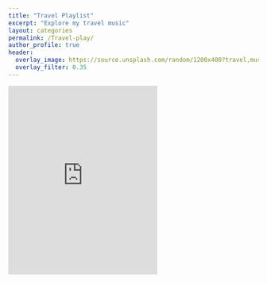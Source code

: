 ```yaml
---
title: "Travel Playlist"
excerpt: "Explore my travel music"
layout: categories
permalink: /Travel-play/
author_profile: true
header:
  overlay_image: https://source.unsplash.com/random/1200x400?travel,music
  overlay_filter: 0.35
---
```



<iframe src="https://open.spotify.com/embed/user/22uenmyjgsxqzgwsabjbhb5bi/playlist/5PceiatE6gEQCf2ktT6DEJ" width="300" height="380" frameborder="0" allowtransparency="true" allow="encrypted-media"></iframe>
